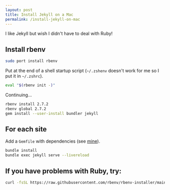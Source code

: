 ```yaml
---
layout: post
title: Install Jekyll on a Mac
permalink: /install-jekyll-on-mac
---
```

I like Jekyll but wish I didn't have to deal with Ruby!

## Install rbenv

```sh
sudo port install rbenv
```

Put at the end of a shell startup script (`~/.zshenv` doesn't work for me so I
put it in `~/.zshrc`).

```sh
eval "$(rbenv init -)"
```

Continuing...

```sh
rbenv install 2.7.2
rbenv global 2.7.2
gem install --user-install bundler jekyll
```

## For each site

Add a `Gemfile` with dependencies (see [mine](https://github.com/explodinglabs/composed.blog/blob/master/Gemfile)).

```sh
bundle install
bundle exec jekyll serve --livereload
```

## If you have problems with Ruby, try:

```sh
curl -fsSL https://raw.githubusercontent.com/rbenv/rbenv-installer/main/bin/rbenv-doctor | bash
```
